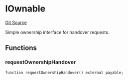 # IOwnable
[Git Source](https://github.com/NaniDAO/accounts/blob/0bdf20bcc3f8bed754d4be8075e960ae6f46a676/src/ownership/Passkeys.sol)

Simple ownership interface for handover requests.


## Functions
### requestOwnershipHandover


```solidity
function requestOwnershipHandover() external payable;
```

